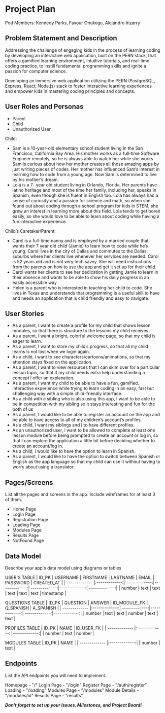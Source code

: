 # Project Plan

Pod Members: Kennedy Parks, Favour Onukogu, Alejandro Irizarry

## Problem Statement and Description

Addressing the challenge of engaging kids in the process of learning coding by developing an interactive web application, built on the PERN stack, that offers a gamified learning environment, intuitive tutorials, and real-time coding practice, to instill fundamental programming skills and ignite a passion for computer science.

Developing an immersive web application utilizing the PERN (PostgreSQL, Express, React, Node.js) stack to foster interactive learning experiences and empower kids  in mastering coding principles and concepts.

## User Roles and Personas

- Parent
- Child
- Unauthorized User

Child:
- Sam is a 10-year-old elementary school student living in the San Francisco, California Bay Area. His mother works as a full-time Software Engineer remotely, so he is always able to watch her while she works. Sam is curious about how her mother creates all those amazing apps by just writing pieces of codes. Her mother has influenced Sam’s interest in learning how to code from a young age. Now Sam is determined to live by his mother’s dream.
- Lola is a 7- year old student living in Orlando, Florida. Her parents have latino heritage and most of the time her family, including her, speaks in Spanish, even though she is fluent in English too. Lola has always had a sense of curiosity and a passion for science and math, so when she found out about coding through a school program for kids in STEM, she grew an interest in learning more about this field. Lola tends to get bored easily, so she would love to be able to learn about coding while having a fun interactive experience.

Child’s Caretaker/Parent: 
- Carol is a full-time nanny and is employed by a married couple that wants their 7 year old child (Jamie) to learn how to code while he’s young. Carol lives in the city of Dallas and commutes to the Dallas suburbs where her clients live whenever her services are needed. Carol is 52 years old and is not very tech savvy. She will need instructions from the parents on how to use the app and get it set up for their child. 
- Carol wants her clients to see her dedication in getting Jamie to learn in their absence and wants to be able to show his daily progress in an easily accessible way
- Helen is a parent who is interested in teaching her child to code. She lives in Texas and understands that programming is a useful skill to have and needs an application that is child friendly and easy to navigate.


## User Stories

- As a parent, I want to create a profile for my child that shows lesson modules, so that there is structure to the lessons my child receives.
- As a parent, I want a bright, colorful welcome page, so that my child is eager to learn.
- As a parent, I want to store my child’s progress, so that all my child learns  is not lost when we login again.
- As a child, I want to see characters/cartoons/animations, so that my attention stays fixed on the application.
- As a parent, I want to view resources that I can skim over for a particular lesson topic, so that if my child needs extra help understanding a concept I offer an explanation.
- As a parent, I want my child to be able to have a fun, gamified, interactive experience while trying to learn coding in an easy, fast but challenging way with a simple child-friendly interface.
- As a child with a sibling who is also using this app, I want to be able to be in competition with my sibling so it stays interesting and fun for the both of us
- As a parent, I would like to be able to register an account on the app and be able to have access to all of my  children’s account’s profiles.
- As a child, I want my siblings and I to have different profiles.
- As an unauthorized user, I want to be allowed to complete at least one lesson module before being prompted to create an account or log in, so that I can explore the application a little bit before deciding whether to create an account/log in.
- As a child, I would like to have the option to learn in Spanish.
- As a parent, I would like to have the option to switch between Spanish or English as the app language so that my child can use it without having to worry about using a translator.


## Pages/Screens

List all the pages and screens in the app. Include wireframes for at least 3 of them.
- Home Page
- LogIn Page
- Registration Page
- Loading Page
- Modules Page
- Results Page
- NotFound Page

## Data Model

Describe your app's data model using diagrams or tables

USER'S TABLE
| ID_PK         | USERNAME      | FIRSTNAME     | LASTNAME     |  EMAIL        | PASSWORD     | CREATED_AT    | 
| ------------- |:-------------:| -------------:|-------------:| -------------:|-------------:| -------------:|
| number        | text          | text          | text         | text          | text         | timestamp     |

QUESTIONS TABLE
| ID_PK         | QUESTION      | ANSWER        | ID_MODULE_FK |  Q_SPANISH    | A_SPANISH    |
| ------------- |:-------------:| -------------:|-------------:| -------------:|-------------:| 
| number        | text          | text          | number       | text          | text         | 

PROFILES TABLE
| ID_PK         | NAME          | ID_USER_FK    |
| ------------- |:-------------:| -------------:|
| number        | text          | number        |

MODULES TABLE
| ID_PK         | NAME          | 
| ------------- |:-------------:|
| number        | text          | 

## Endpoints

List the API endpoints you will need to implement.

Homepage - "/"
LogIn Page - "/login"
Register Page - "/auth/register"
Loading - "/loading"
Modules Page - "/modules"
Module Details - "/modules/id"
Results Page - "results"

***Don't forget to set up your Issues, Milestones, and Project Board!***
